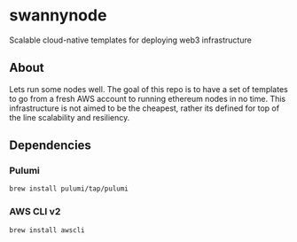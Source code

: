 # swannynode

Scalable cloud-native templates for deploying web3 infrastructure

## About

Lets run some nodes well. The goal of this repo is to have a set of templates to go from a fresh AWS account to running ethereum nodes in no time. This infrastructure is not aimed to be the cheapest, rather its defined for top of the line scalability and resiliency.

## Dependencies

### Pulumi

```bash
brew install pulumi/tap/pulumi
```

### AWS CLI v2

```bash
brew install awscli
```
